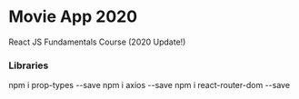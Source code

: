 # Movie App 2020

React JS Fundamentals Course (2020 Update!)

### Libraries
npm i prop-types --save
npm i axios --save
npm i react-router-dom --save